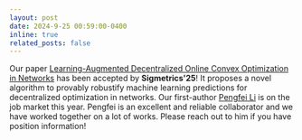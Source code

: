 ```yaml
---
layout: post
date: 2024-9-25 00:59:00-0400
inline: true
related_posts: false
---
```


Our paper [Learning-Augmented Decentralized Online Convex Optimization in Networks](https://arxiv.org/abs/2306.10158) has been accepted by **Sigmetrics'25**! It proposes a novel algorithm to provably robustify machine learning predictions for decentralized optimization in networks. Our first-author [Pengfei Li](https://www.cs.ucr.edu/~pli081/) is on the job market this year. Pengfei is an excellent and reliable collaborator and we have worked together on a lot of works. Please reach out to him if you have position information!

